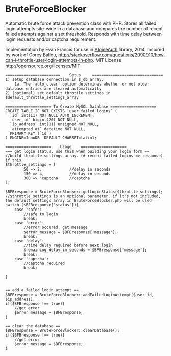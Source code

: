BruteForceBlocker
=================

Automatic brute force attack prevention class with PHP. Stores all failed login attempts site-wide in a database and compares the
number of recent failed attempts against a set threshold. Responds with time delay between login requests and/or captcha requirement.

Implementation by Evan Francis for use in [AlpineAuth](https://github.com/ejfrancis/AlpineAuth) library, 2014. 
Inspired by work of Corey Ballou, http://stackoverflow.com/questions/2090910/how-can-i-throttle-user-login-attempts-in-php.
MIT License http://opensource.org/licenses/MIT

    ======================== 	Setup 	  ===============================
	1) setup database connection in $_db array.
		1a. The 'auto_clear' option determines whether or not older database entries are cleared automatically
	2) (optional) set default throttle settings in $default_throttle_settings_array
	
	==================== To Create MySQL Database ====================
	CREATE TABLE IF NOT EXISTS `user_failed_logins` (
	  `id` int(11) NOT NULL AUTO_INCREMENT,
	  `user_id` bigint(20) NOT NULL,
	  `ip_address` int(11) unsigned NOT NULL,
	  `attempted_at` datetime NOT NULL,
	  PRIMARY KEY (`id`)
	) ENGINE=InnoDB  DEFAULT CHARSET=latin1;
	
	==================== 	Usage	 ====================
    === get login status. use this when building your login form ==
	//build throttle settings array. (# recent failed logins => response). if this 
	$throttle_settings = [
			50 => 2, 			//delay in seconds
			150 => 4, 			//delay in seconds
			300 => 'captcha'	//captcha
	];
	
 	$BFBresponse = BruteForceBlocker::getLoginStatus($throttle_settings);	
	//$throttle_settings is an optional parameter. if it's not included, the default settings array in BruteForceBlocker.php will be used
	switch ($BFBresponse['status']){
		case 'safe':
			//safe to login
			break;
		case 'error':
			//error occured. get message
			$error_message = $BFBresponse['message'];
			break;
		case 'delay':
			//time delay required before next login
			$remaining_delay_in_seconds = $BFBresponse['message'];
			break;
		case 'captcha':
			//captcha required
			break;
		
	}
	
	
	== add a failed login attempt ==
	$BFBresponse = BruteForceBlocker::addFailedLoginAttempt($user_id, $ip_address);
	if($BFBresponse !== true){
		//get error
		$error_message = $BFBresponse;
	}
	
	== clear the database ==
	$BFBresponse = BruteForceBlocker::clearDatabase();
	if($BFBresponse !== true){
		//get error
		$error_message = $BFBresponse;
	}
 
